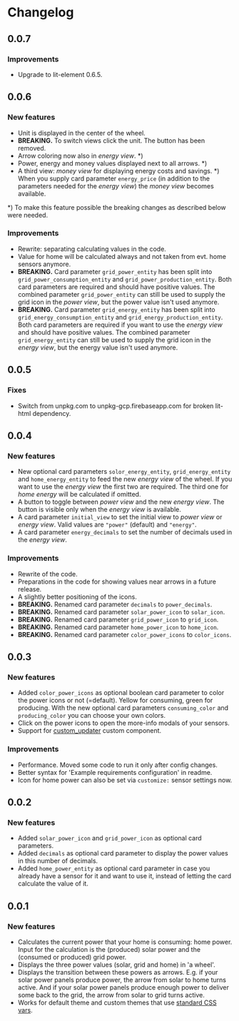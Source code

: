 Changelog
====
## 0.0.7
### Improvements
* Upgrade to lit-element 0.6.5.

## 0.0.6
### New features
* Unit is displayed in the center of the wheel.
* **BREAKING.** To switch views click the unit. The button has been removed.
* Arrow coloring now also in *energy view*. *)
* Power, energy and money values displayed next to all arrows. *)
* A third view: *money view* for displaying energy costs and savings. *)
  When you supply card parameter `energy_price` (in addition to the parameters needed for the *energy view*) the *money view* becomes available.

*) To make this feature possible the breaking changes as described below were needed.

### Improvements
* Rewrite: separating calculating values in the code.
* Value for home will be calculated always and not taken from evt. home sensors anymore.
* **BREAKING.** Card parameter `grid_power_entity` has been split into `grid_power_consumption_entity` and `grid_power_production_entity`.
  Both card parameters are required and should have positive values.
  The combined parameter `grid_power_entity` can still be used to supply the grid icon in the *power view*, but the power value isn't used anymore. 
* **BREAKING.** Card parameter `grid_energy_entity` has been split into `grid_energy_consumption_entity` and `grid_energy_production_entity`.
  Both card parameters are required if you want to use the *energy view* and should have positive values.
  The combined parameter `grid_energy_entity` can still be used to supply the grid icon in the *energy view*, but the energy value isn't used anymore. 

## 0.0.5
### Fixes
* Switch from unpkg.com to unpkg-gcp.firebaseapp.com for broken lit-html dependency.

## 0.0.4
### New features
* New optional card parameters `solor_energy_entity`, `grid_energy_entity` and `home_energy_entity` to feed the new *energy view* of the wheel.
If you want to use the *energy view* the first two are required.
The third one for *home energy* will be calculated if omitted.
* A button to toggle between *power view* and the new *energy view*. The button is visible only when the *energy view* is available.
* A card parameter `initial_view` to set the initial view to *power view* or *energy view*. Valid values are `"power"` (default) and `"energy"`. 
* A card parameter `energy_decimals` to set the number of decimals used in the *energy view*.
### Improvements
* Rewrite of the code.
* Preparations in the code for showing values near arrows in a future release.
* A slightly better positioning of the icons.
* **BREAKING.** Renamed card parameter `decimals` to `power_decimals`.
* **BREAKING.** Renamed card parameter `solar_power_icon` to `solar_icon`.
* **BREAKING.** Renamed card parameter `grid_power_icon` to `grid_icon`.
* **BREAKING.** Renamed card parameter `home_power_icon` to `home_icon`.
* **BREAKING.** Renamed card parameter `color_power_icons` to `color_icons`.

## 0.0.3
### New features
* Added `color_power_icons` as optional boolean card parameter to color the power icons or not (=default). Yellow for consuming, green for producing.
With the new optional card parameters `consuming_color` and `producing_color` you can choose your own colors.
* Click on the power icons to open the more-info modals of your sensors.
* Support for [custom_updater](https://github.com/custom-components/custom_updater) custom component.
### Improvements
* Performance. Moved some code to run it only after config changes.
* Better syntax for 'Example requirements configuration' in readme.
* Icon for home power can also be set via `customize:` sensor settings now.

## 0.0.2
### New features
* Added `solar_power_icon` and `grid_power_icon` as optional card parameters.
* Added `decimals` as optional card parameter to display the power values in this number of decimals.
* Added `home_power_entity` as optional card parameter in case you already have a sensor for it and want to use it,
instead of letting the card calculate the value of it. 

## 0.0.1
### New features
* Calculates the current power that your home is consuming: home power.
  Input for the calculation is the (produced) solar power and the (consumed or produced) grid power.
* Displays the three power values (solar, grid and home) in 'a wheel'.
* Displays the transition between these powers as arrows.
  E.g. if your solar power panels produce power, the arrow from solar to home turns active.
  And if your solar power panels produce enough power to deliver some back to the grid, the arrow from solar to grid turns active.
* Works for default theme and custom themes that use [standard CSS vars](https://github.com/home-assistant/home-assistant-polymer/blob/master/src/resources/ha-style.js).
